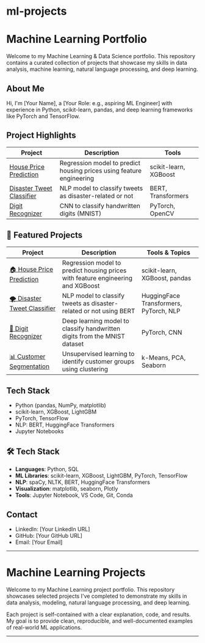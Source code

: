 # ml-projects





# Machine Learning Portfolio

Welcome to my Machine Learning & Data Science portfolio. This repository contains a curated collection of projects that showcase my skills in data analysis, machine learning, natural language processing, and deep learning.

## About Me
Hi, I'm [Your Name], a [Your Role: e.g., aspiring ML Engineer] with experience in Python, scikit-learn, pandas, and deep learning frameworks like PyTorch and TensorFlow.

## Project Highlights

| Project | Description | Tools |
|--------|-------------|-------|
| [House Price Prediction](projects/house-price-prediction) | Regression model to predict housing prices using feature engineering | scikit-learn, XGBoost |
| [Disaster Tweet Classifier](projects/disaster-tweet-nlp) | NLP model to classify tweets as disaster-related or not | BERT, Transformers |
| [Digit Recognizer](projects/digit-recognizer) | CNN to classify handwritten digits (MNIST) | PyTorch, OpenCV |

## 🧠 Featured Projects

| Project | Description | Tools & Topics |
|--------|-------------|----------------|
| [🏠 House Price Prediction](projects/house-price-prediction) | Regression model to predict housing prices with feature engineering and XGBoost | scikit-learn, XGBoost, pandas |
| [🌪️ Disaster Tweet Classifier](projects/disaster-tweet-nlp) | NLP model to classify tweets as disaster-related or not using BERT | HuggingFace Transformers, PyTorch, NLP |
| [🔢 Digit Recognizer](projects/digit-recognizer) | Deep learning model to classify handwritten digits from the MNIST dataset | PyTorch, CNN |
| [📊 Customer Segmentation](projects/customer-segmentation) | Unsupervised learning to identify customer groups using clustering | k-Means, PCA, Seaborn |


## Tech Stack
- Python (pandas, NumPy, matplotlib)
- scikit-learn, XGBoost, LightGBM
- PyTorch, TensorFlow
- NLP: BERT, HuggingFace Transformers
- Jupyter Notebooks

## 🛠️ Tech Stack

- **Languages**: Python, SQL
- **ML Libraries**: scikit-learn, XGBoost, LightGBM, PyTorch, TensorFlow
- **NLP**: spaCy, NLTK, BERT, HuggingFace Transformers
- **Visualization**: matplotlib, seaborn, Plotly
- **Tools**: Jupyter Notebook, VS Code, Git, Conda
 
## Contact
- LinkedIn: [Your LinkedIn URL]
- GitHub: [Your GitHub URL]
- Email: [Your Email]



---

# Machine Learning Projects

Welcome to my Machine Learning project portfolio. This repository showcases selected projects I've completed to demonstrate my skills in data analysis, modeling, natural language processing, and deep learning.

Each project is self-contained with a clear explanation, code, and results. My goal is to provide clean, reproducible, and well-documented examples of real-world ML applications.

---
